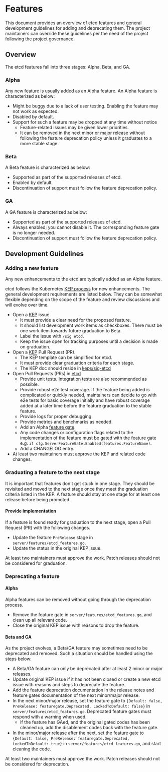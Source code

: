 # Features 

This document provides an overview of etcd features and general development guidelines for adding and deprecating them. The project maintainers can override these guidelines per the need of the project following the project governance.

## Overview

The etcd features fall into three stages: Alpha, Beta, and GA.

### Alpha

Any new feature is usually added as an Alpha feature. An Alpha feature is characterized as below:
- Might be buggy due to a lack of user testing. Enabling the feature may not work as expected.
- Disabled by default.
- Support for such a feature may be dropped at any time without notice
    - Feature-related issues may be given lower priorities.
    - It can be removed in the next minor or major release without following the feature deprecation policy unless it graduates to a more stable stage.

### Beta

A Beta feature is characterized as below:
- Supported as part of the supported releases of etcd.
- Enabled by default.
- Discontinuation of support must follow the feature deprecation policy.

### GA

A GA feature is characterized as below:
- Supported as part of the supported releases of etcd.
- Always enabled; you cannot disable it. The corresponding feature gate is no longer needed.
- Discontinuation of support must follow the feature deprecation policy.

## Development Guidelines

### Adding a new feature

Any new enhancements to the etcd are typically added as an Alpha feature. 

etcd follows the Kubernetes [KEP process](https://github.com/kubernetes/enhancements/blob/master/keps/sig-architecture/0000-kep-process/README.md) for new enhancements. The general development requirements are listed below. They can be somewhat flexible depending on the scope of the feature and review discussions and will evolve over time.
- Open a [KEP](https://github.com/kubernetes/enhancements/issues) issue
    - It must provide a clear need for the proposed feature.
    - It should list development work items as checkboxes. There must be one work item towards future graduation to Beta.
    - Label the issue with `/sig etcd`.
    - Keep the issue open for tracking purposes until a decision is made on graduation.
- Open a [KEP](https://github.com/kubernetes/enhancements) Pull Request (PR). 
    - The KEP template can be simplified for etcd.
    - It must provide clear graduation criteria for each stage.
    - The KEP doc should reside in [keps/sig-etcd](https://github.com/kubernetes/enhancements/tree/master/keps/sig-etcd/)
- Open Pull Requests (PRs) in [etcd](https://github.com/etcd-io/etcd)
    - Provide unit tests. Integration tests are also recommended as possible.
    - Provide robust e2e test coverage. If the feature being added is complicated or quickly needed, maintainers can decide to go with e2e tests for basic coverage initially and have robust coverage added at a later time before the feature graduation to the stable feature.
    - Provide logs for proper debugging.
    - Provide metrics and benchmarks as needed.
    - Add an Alpha [feature gate](https://etcd.io/docs/v3.6/feature-gates/).
    - Any code changes or configuration flags related to the implementation of the feature must be gated with the feature gate e.g. `if cfg.ServerFeatureGate.Enabled(features.FeatureName)`.
    - Add a CHANGELOG entry.
- At least two maintainers must approve the KEP and related code changes.

### Graduating a feature to the next stage

It is important that features don't get stuck in one stage. They should be revisited and moved to the next stage once they meet the graduation criteria listed in the KEP. A feature should stay at one stage for at least one release before being promoted.

#### Provide implementation

If a feature is found ready for graduation to the next stage, open a Pull Request (PR) with the following changes.
- Update the feature `PreRelease` stage in `server/features/etcd_features.go`.
- Update the status in the original KEP issue.

At least two maintainers must approve the work. Patch releases should not be considered for graduation.

### Deprecating a feature

#### Alpha
Alpha features can be removed without going through the deprecation process.
- Remove the feature gate in `server/features/etcd_features.go`, and clean up all relevant code.
- Close the original KEP issue with reasons to drop the feature.

#### Beta and GA
As the project evolves, a Beta/GA feature may sometimes need to be deprecated and removed. Such a situation should be handled using the steps below:

- A Beta/GA feature can only be deprecated after at least 2 minor or major releases.
- Update original KEP issue if it has not been closed or create a new etcd issue with reasons and steps to deprecate the feature.
- Add the feature deprecation documentation in the release notes and feature gates documentation of the next minor/major release.
- In the next minor/major release, set the feature gate to `{Default: false, PreRelease: featuregate.Deprecated, LockedToDefault: false}` in `server/features/etcd_features.go`. Deprecated feature gates must respond with a warning when used.
    - If the feature has GAed, and the original gated codes has been cleaned up, add the disablement codes back with the feature gate.
- In the minor/major release after the next, set the feature gate to `{Default: false, PreRelease: featuregate.Deprecated, LockedToDefault: true}` in `server/features/etcd_features.go`, and start cleaning the code.

At least two maintainers must approve the work. Patch releases should not be considered for deprecation.

